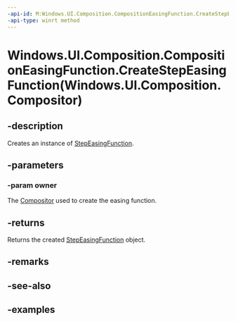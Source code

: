 ```yaml
---
-api-id: M:Windows.UI.Composition.CompositionEasingFunction.CreateStepEasingFunction(Windows.UI.Composition.Compositor)
-api-type: winrt method
---
```


# Windows.UI.Composition.CompositionEasingFunction.CreateStepEasingFunction(Windows.UI.Composition.Compositor)

<!--
public static Windows.UI.Composition.StepEasingFunction CreateStepEasingFunction (Windows.UI.Composition.Compositor owner);
-->


## -description

Creates an instance of [StepEasingFunction](stepeasingfunction.md).

## -parameters

### -param owner

The [Compositor](compositor.md) used to create the easing function.

## -returns

Returns the created [StepEasingFunction](stepeasingfunction.md) object.

## -remarks

## -see-also

## -examples


